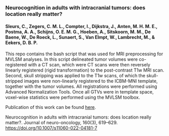 
### Neurocognition in adults with intracranial tumors: does location really matter?
#### Sleurs, C., Zegers, C. M. L., Compter, I., Dijkstra, J., Anten, M. H. M. E., Postma, A. A., Schijns, O. E. M. G., Hoeben, A., Sitskoorn, M. M., De Baene, W., De Roeck, L., Sunaert, S., Van Elmpt, W., Lambrecht, M., & Eekers, D. B. P. 

This repo contains the bash script that was used for MRI preprocessing for MVLSM analyses. 
In this script delineated tumor volumes were co-registered with a CT scan, which were CT scans were then reversely linearly registered (rigid transformation) to the post-contrast T1w MRI scan. 
Second, skull stripping was applied to the T1w scans, of which the skull-stripped images were non-linearly registered to the ICBM-MNI template, together with the tumor volumes. 
All registrations were performed using Advanced Normalization Tools. Once all GTVs were in template space, voxel-wise statistics were performed using the MVLSM toolbox.

Publication of this work can be found [here](https://pubmed.ncbi.nlm.nih.gov/36346497/).

Neurocognition in adults with intracranial tumors: does location really matter?. Journal of neuro-oncology, 160(3), 619–629. https://doi.org/10.1007/s11060-022-04181-7
